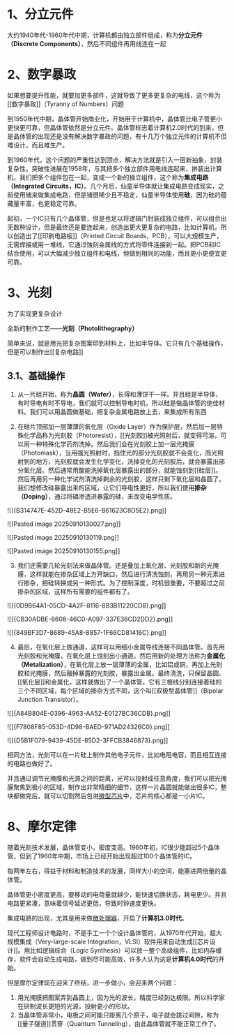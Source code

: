 # 1、分立元件

大约1940年代-1960年代中期，计算机都由独立部件组成，称为**分立元件（Discrete Components）**，然后不同组件再用线连在一起

# 2、数字暴政

如果想要提升性能，就要加更多部件，这就导致了更多更复杂的电线，这个称为[[数字暴政]]（Tyranny of Numbers）问题

到1950年代中期，晶体管开始商业化，开始用于计算机中，晶体管比电子管更小更快更可靠，但晶体管依然是分立元件。晶体管标志着计算机2.0时代的到来，但是晶体管的出现还是没有解决数字暴政的问题，有十几万个独立元件的计算机不但难设计，而且难生产。

到1960年代，这个问题的严重性达到顶点，解决方法就是引入一层新抽象，封装复杂性。突破性进展在1958年，与其把多个独立部件用电线连起来，拼装出计算机，我们把多个组件包在一起，变成一个新的独立组件，这个称为**集成电路（Integrated Circuits，IC）**。几个月后，仙童半导体就让集成电路变成现实，之前使用锗来做集成电路，但是锗很稀少且不稳定，仙童半导体使用**硅**，因为硅的蕴藏量丰富，也更稳定可靠。

起初，一个IC只有几个晶体管，但是也足以将逻辑门封装成独立组件，可以组合出无数种设计，但是最终还是要连起来，创造出更大更复杂的电路，比如计算机。所以创造出了[[印刷电路板]]（Printed Circuit Boards，PCB），可以大规模生产，无需焊接或用一堆线，它通过蚀刻金属线的方式将零件连接到一起。把PCB和IC结合使用，可以大幅减少独立组件和电线，但做到相同的功能，而且更小更便宜更可靠。

# 3、光刻

为了实现更复杂设计

全新的制作工艺——**光刻（Photolithography）**

简单来说，就是用光把复杂图案印到材料上，比如半导体。它只有几个基础操作，但是可以制作出[[复杂电路]]

## 3.1、基础操作

1. 从一片硅开始，称为**晶圆（Wafer）**，长得和薄饼干一样。并且硅是半导体，有时导电有时不导电，我们就可以控制导电时机，所以硅是做晶体管的绝佳材料。我们可以用晶圆做基础，把复杂金属电路放上去，来集成所有东西

2. 在硅片顶部加一层薄薄的氧化层（Oxide Layer）作为保护层，然后加一层特殊化学品称为光刻胶（Photoresist），[[光刻胶]]被光照射后，就变得可溶，可以用一种特殊化学药剂洗掉。然后我们会在光刻胶上加一层光掩膜（Photomask），当用强光照射时，挡住光的部分光刻胶就不会变化，而光照射到的地方，光刻胶就会发生化学变化，洗掉变化的光刻胶后，就会暴露出部分氧化层。然后通常用酸能洗掉氧化层暴露出的部分，就能蚀刻到[[硅层]]。然后再用另一种化学试剂清洗掉剩余的光刻胶，这样只剩下氧化层和晶圆了。我们想修改硅暴露出来的区域，让它们导电性更好，所以我们使用**掺杂（Doping）**，通过将磷渗透进暴露的硅，来改变电学性质。

![[{B314747E-452D-48E2-B5E6-B61623C8D5E2}.png]]

![[Pasted image 20250910130027.png]]

![[Pasted image 20250910130119.png]]

![[Pasted image 20250910130155.png]]

3. 我们还需要几轮光刻法来做晶体管。还是叠加上氧化层、光刻胶和新的光掩膜，这样就能在掺杂区域上方开缺口，然后进行清洗蚀刻，再用另一种元素进行掺杂，把硅转换成另一种形式。为了控制深度，时机很重要，不要超过之前掺杂的区域，这样所有需要的组件都有了。

![[{0D9B64A1-05CD-4A2F-8116-8B3B11220CD8}.png]]

![[{CB30ADBE-6608-46C0-A097-337E36CD2DD2}.png]]

![[{849BF3D7-8689-45A8-8857-1F66CD81416C}.png]]

4. 最后，在氧化层上做通道，这样可以用细小金属导线连接不同晶体管。首先用光刻胶和光掩膜，在氧化层上蚀刻出小通道。然后用新的处理方法称为**金属化（Metalization）**，在氧化层上放一层薄薄的金属，比如铝或铜，再加上光刻胶和光掩膜，然后融掉暴露的光刻胶，暴露出金属。最终清洗，只保留晶圆、[[氧化层]]和金属化，这样就做出了一个晶体管。它有三根线分别连接着硅的三个不同区域，每个区域的掺杂方式不同，这个叫[[双极型晶体管]]（Bipolar Junction Transistor）。

![[{A84B804E-0396-4963-AA52-E0127BC36CDB}.png]]

![[{F7808F85-053D-4D98-BAED-971AD24326C0}.png]]

![[{D5B1F079-9439-45DE-85D2-3FFCB3846873}.png]]

相同方法，光刻可以在一片硅上制作其他电子元件，比如电阻电容，而且相互连接的电路也做好了。

并且通过调节光掩膜和光源之间的距离，光可以投射成任意角度，我们可以把光掩膜聚焦到极小的区域，制作出非常精细的细节，这样一片晶圆就能做出很多IC，整块都做完后，就可以切割然后包进[微型芯片](https://zhida.zhihu.com/search?content_id=111131790&content_type=Article&match_order=1&q=%E5%BE%AE%E5%9E%8B%E8%8A%AF%E7%89%87&zhida_source=entity)中，芯片的核心都是一小片IC。

# 8、摩尔定律

随着光刻技术发展，晶体管变小，密度变高。1960年初，IC很少能超过5个晶体管，但到了1960年中期，市场上已经开始出现超过100个晶体管的IC。

每两年左右，得益于材料和制造技术的发展，同样大小的空间，能塞进两倍量的晶体管。

晶体管更小密度更高，要移动的电荷量就越少，能快速切换状态，耗电更少。并且电路更紧凑，意味着信号延迟更低，导致时钟速度更快。

集成电路的出现，尤其是用来做[微处理器](https://zhida.zhihu.com/search?content_id=111131790&content_type=Article&match_order=1&q=%E5%BE%AE%E5%A4%84%E7%90%86%E5%99%A8&zhida_source=entity)，开启了**计算机3.0时代**。

现代工程师设计电路时，不是手工一个个设计晶体管的，从1970年代开始，超大规模集成（Very-large-scale Integration，VLSI）软件用来自动生成[[芯片设计]]。用比如逻辑综合（Logic Synthesis）可以放一整个高级组件，比如内存缓存，软件会自动生成电路，做到尽可能高效，许多人认为这是**计算机4.0时代**的开始。

但是摩尔定律现在迎来了终结，进一步做小，会迎来两个问题：

1. 用光掩膜把图案弄到晶圆上，因为光的波长，精度已经到达极限。所以科学家在研制波长更短的光源，投射更小的形状。
2. 当晶体管非常小，电极之间可能只距离几个原子，电子就会跳过间隙，称为[[量子隧道]]贯穿（Quantum Tunneling），由此晶体管就不能正常工作了。
